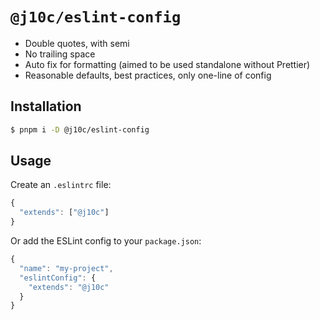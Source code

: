 # `@j10c/eslint-config`

- Double quotes, with semi
- No trailing space
- Auto fix for formatting (aimed to be used standalone without Prettier)
- Reasonable defaults, best practices, only one-line of config

## Installation

```sh
$ pnpm i -D @j10c/eslint-config
```

## Usage

Create an `.eslintrc` file:

```js
{
  "extends": ["@j10c"]
}
```

Or add the ESLint config to your `package.json`:

```js
{
  "name": "my-project",
  "eslintConfig": {
    "extends": "@j10c"
  }
}
```